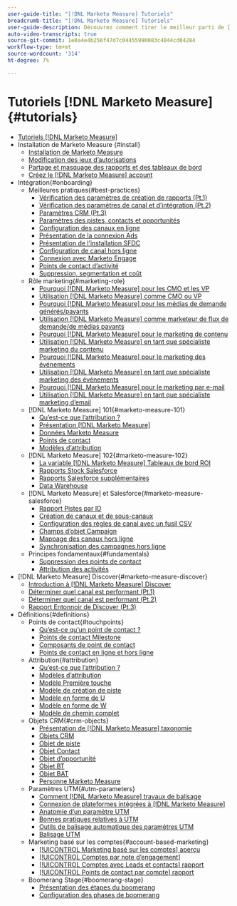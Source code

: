 ```yaml
---
user-guide-title: "[!DNL Marketo Measure] Tutoriels"
breadcrumb-title: "[!DNL Marketo Measure] Tutoriels"
user-guide-description: Découvrez comment tirer le meilleur parti de [!DNL Adobe Marketo Measure] (anciennement, [!DNL Bizible]), the industry's leading B2B marketing attribution application. Watch tutorials on installation, onboarding, [!DNL Marketo Measure] les fondamentaux et les définitions.
auto-video-transcripts: true
source-git-commit: 1e0a4e4b256f47d7c04455990083c4044cd04284
workflow-type: tm+mt
source-wordcount: '314'
ht-degree: 7%

---
```



# Tutoriels [!DNL Marketo Measure] {#tutorials}

+ [Tutoriels [!DNL Marketo Measure]](overview.md)
+ Installation de Marketo Measure {#install}
   + [Installation de Marketo Measure](/help/installing/install-production.md)
   + [Modification des jeux d’autorisations](/help/installing/modify-permission-sets-production.md)
   + [Partage et masquage des rapports et des tableaux de bord](/help/installing/sharing-reports-production.md)
   + [Créez le [!DNL Marketo Measure] account](/help/installing/creating-marketo-measure-account-production.md)
+ Intégration{#onboarding}
   + Meilleures pratiques{#best-practices}
      + [Vérification des paramètres de création de rapports (Pt.1)](/help/onboarding/fundamentals/review-reporting-setting-pt1.md)
      + [Vérification des paramètres de canal et d’intégration (Pt.2)](/help/onboarding/fundamentals/channel-integration-settings.md)
      + [Paramètres CRM (Pt.3)](/help/onboarding/fundamentals/crm-settings.md)
      + [Paramètres des pistes, contacts et opportunités](/help/onboarding/fundamentals/leads-contacts-opps-settings.md)
      + [Configuration des canaux en ligne](/help/onboarding/fundamentals/online-channel-setup.md)
      + [Présentation de la connexion Ads](/help/onboarding/fundamentals/ads-connection-overview.md)
      + [Présentation de l’installation SFDC](/help/onboarding/fundamentals/sfdc-installation-overview.md)
      + [Configuration de canal hors ligne](/help/onboarding/fundamentals/offline-channel-setup.md)
      + [Connexion avec Marketo Engage](/help/onboarding/fundamentals/connection-with-marketo-engage.md)
      + [Points de contact d’activité](/help/onboarding/fundamentals/activity-touchpoints.md)
      + [Suppression, segmentation et coût](/help/onboarding/fundamentals/suppression-segmentation-cost.md)
   + Rôle marketing{#marketing-role}
      + [Pourquoi [!DNL Marketo Measure] pour les CMO et les VP](/help/onboarding/marketing-role/cmo-and-vp-why.md)
      + [Utilisation [!DNL Marketo Measure] comme CMO ou VP](/help/onboarding/marketing-role/cmo-and-vp-using.md)
      + [Pourquoi [!DNL Marketo Measure] pour les médias de demande générés/payants](/help/onboarding/marketing-role/demand-gen-why.md)
      + [Utilisation [!DNL Marketo Measure] comme marketeur de flux de demande/de médias payants](/help/onboarding/marketing-role/demand-gen-using.md)
      + [Pourquoi [!DNL Marketo Measure] pour le marketing de contenu](/help/onboarding/marketing-role/content-marketing-why.md)
      + [Utilisation [!DNL Marketo Measure] en tant que spécialiste marketing du contenu](/help/onboarding/marketing-role/content-marketing-using.md)
      + [Pourquoi [!DNL Marketo Measure] pour le marketing des événements](/help/onboarding/marketing-role/events-marketing-why.md)
      + [Utilisation [!DNL Marketo Measure] en tant que spécialiste marketing des événements](/help/onboarding/marketing-role/events-marketing-using.md)
      + [Pourquoi [!DNL Marketo Measure] pour le marketing par e-mail](/help/onboarding/marketing-role/email-marketing-why.md)
      + [Utilisation [!DNL Marketo Measure] en tant que spécialiste marketing d’email](/help/onboarding/marketing-role/email-marketing-using.md)
   + [!DNL Marketo Measure] 101{#marketo-measure-101}
      + [Qu’est-ce que l’attribution ?](/help/onboarding/marketo-measure-101/what-is-attribution.md)
      + [Présentation [!DNL Marketo Measure]](/help/onboarding/marketo-measure-101/what-is-marketo-measure.md)
      + [Données Marketo Measure](/help/onboarding/marketo-measure-101/marketo-measure-data.md)
      + [Points de contact](/help/onboarding/marketo-measure-101/touchpoints.md)
      + [Modèles d’attribution](/help/onboarding/marketo-measure-101/attribution-models.md)
   + [!DNL Marketo Measure] 102{#marketo-measure-102}
      + [La variable [!DNL Marketo Measure] Tableaux de bord ROI](/help/onboarding/marketo-measure-102/roi-dashboards.md)
      + [Rapports Stock Salesforce](/help/onboarding/marketo-measure-102/stock-salesforce-reports.md)
      + [Rapports Salesforce supplémentaires](/help/onboarding/marketo-measure-102/addtional-salesforce-reports.md)
      + [Data Warehouse](/help/onboarding/marketo-measure-102/data-warehouse.md)
   + [!DNL Marketo Measure] et Salesforce{#marketo-measure-salesforce}
      + [Rapport Pistes par ID](/help/onboarding/marketo-measure-salesforce/leads-by-id-report.md)
      + [Création de canaux et de sous-canaux](/help/onboarding/marketo-measure-salesforce/creating-channels-subchannels.md)
      + [Configuration des règles de canal avec un fusil CSV](/help/onboarding/marketo-measure-salesforce/channel-rules-csv.md)
      + [Champs d’objet Campaign](/help/onboarding/marketo-measure-salesforce/campaign-object-fields.md)
      + [Mappage des canaux hors ligne](/help/onboarding/marketo-measure-salesforce/mapping-offline-channels.md)
      + [Synchronisation des campagnes hors ligne](/help/onboarding/marketo-measure-salesforce/syncing-offline-campaigns.md)
   + Principes fondamentaux{#fundamentals}
      + [Suppression des points de contact](/help/onboarding/marketo-measure-salesforce/touchpoint-suppression.md)
      + [Attribution des activités](/help/onboarding/fundamentals/activities-attribution.md)
+ [!DNL Marketo Measure] Discover{#marketo-measure-discover}
   + [Introduction à [!DNL Marketo Measure] Discover](/help/marketo-measure-discover/introduction-to-marketo-measure-discover.md)
   + [Déterminer quel canal est performant (Pt.1)](/help/marketo-measure-discover/top-of-funnel-reporting.md)
   + [Déterminer quel canal est performant (Pt.2)](/help/marketo-measure-discover/determine-which-channel-is-performing.md)
   + [Rapport Entonnoir de Discover (Pt.3)](/help/marketo-measure-discover/build-a-full-funnel-report-pt3.md)
+ Définitions{#definitions}
   + Points de contact{#touchpoints}
      + [Qu’est-ce qu’un point de contact ?](/help/definitions/touchpoints/what-is-a-touchpoint.md)
      + [Points de contact Milestone](/help/definitions/touchpoints/milestone-touchpoints.md)
      + [Composants de point de contact](/help/definitions/touchpoints/touchpoint-components.md)
      + [Points de contact en ligne et hors ligne](/help/definitions/touchpoints/online-offline-touchpoints.md)
   + Attribution{#attribution}
      + [Qu’est-ce que l’attribution ?](/help/definitions/attribution/what-is-attribution.md)
      + [Modèles d’attribution](/help/definitions/attribution/attribution-models.md)
      + [Modèle Première touche](/help/definitions/attribution/first-touch-model.md)
      + [Modèle de création de piste](/help/definitions/attribution/lead-creation-model.md)
      + [Modèle en forme de U](/help/definitions/attribution/u-shaped-model.md)
      + [Modèle en forme de W](/help/definitions/attribution/w-shaped-model.md)
      + [Modèle de chemin complet](/help/definitions/attribution/full-path-model.md)
   + Objets CRM{#crm-objects}
      + [Présentation de [!DNL Marketo Measure] taxonomie](/help/definitions/crm-objects/taxonomy-overview.md)
      + [Objets CRM](/help/definitions/crm-objects/crm-objects.md)
      + [Objet de piste](/help/definitions/crm-objects/lead-object.md)
      + [Objet Contact](/help/definitions/crm-objects/contact-object.md)
      + [Objet d’opportunité](/help/definitions/crm-objects/opportunity-object.md)
      + [Objet BT](/help/definitions/crm-objects/bt-object.md)
      + [Objet BAT](/help/definitions/crm-objects/bat-object.md)
      + [Personne Marketo Measure](/help/definitions/crm-objects/marketo-measure-person.md)
   + Paramètres UTM{#utm-parameters}
      + [Comment [!DNL Marketo Measure] travaux de balisage](/help/definitions/utm-parameters/how-marketo-measure-tagging-works.md)
      + [Connexion de plateformes intégrées à [!DNL Marketo Measure]](/help/definitions/utm-parameters/connecting-integrated-platforms-with-marketo-measure.md)
      + [Anatomie d’un paramètre UTM](/help/definitions/utm-parameters/anatomy-of-a-utm-parameter.md)
      + [Bonnes pratiques relatives à UTM](/help/definitions/utm-parameters/utm-best-practices.md)
      + [Outils de balisage automatique des paramètres UTM](/help/definitions/utm-parameters/utm-parameter-auto-tagging-tools.md)
      + [Balisage UTM](/help/definitions/utm-parameters/utm-tagging.md)
   + Marketing basé sur les comptes{#account-based-marketing}
      + [[!UICONTROL Marketing basé sur les comptes] aperçu](/help/definitions/account-based-marketing/abm-overview.md)
      + [[!UICONTROL Comptes par note d’engagement]](/help/definitions/account-based-marketing/accounts-by-engagement-score.md)
      + [[!UICONTROL Comptes avec Leads et contacts] rapport](/help/definitions/account-based-marketing/accounts-with-leads-and-contacts.md)
      + [[!UICONTROL Points de contact par compte] rapport](/help/definitions/account-based-marketing/touchpoints-per-account-report.md)
   + Boomerang Stage{#boomerang-stage}
      + [Présentation des étapes du boomerang](/help/definitions/boomerang-stage/introduction-to-boomerang-stages.md)
      + [Configuration des phases de boomerang](/help/definitions/boomerang-stage/setting-up-boomerang-stages.md)
